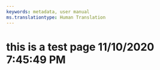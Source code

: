 ```yaml
---
keywords: metadata, user manual
ms.translationtype: Human Translation
---
```

# this is a test page 11/10/2020 7:45:49 PM